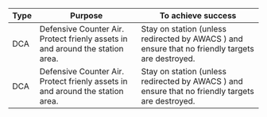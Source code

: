 | Type | Purpose                                                                        | To achieve success                                                                               |
|------|--------------------------------------------------------------------------------|--------------------------------------------------------------------------------------------------|
| DCA  | Defensive Counter Air. Protect frienly assets in and around the station area.	| Stay on station (unless redirected  by AWACS ) and ensure that no friendly targets are destroyed.|
| DCA  | Defensive Counter Air. Protect frienly assets in and around the station area.	| Stay on station (unless redirected  by AWACS ) and ensure that no friendly targets are destroyed.|
